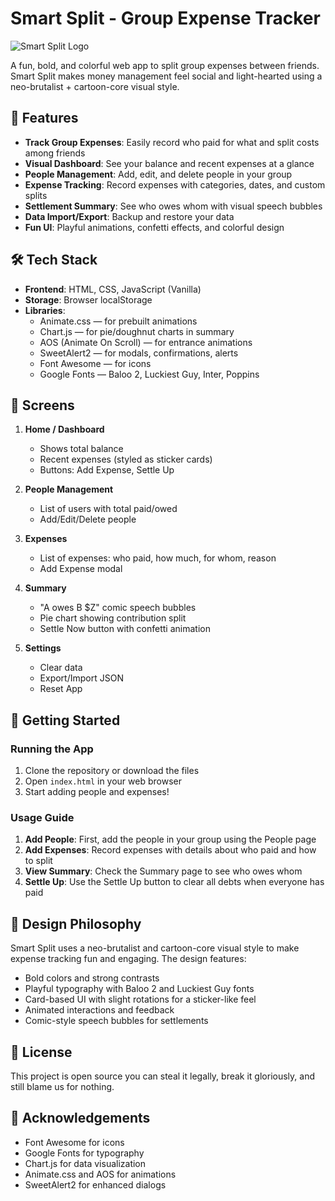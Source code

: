 # Smart Split - Group Expense Tracker

![Smart Split Logo](https://img.shields.io/badge/Smart-Split-FF6B6B?style=for-the-badge&logo=cash-app&logoColor=white)

A fun, bold, and colorful web app to split group expenses between friends. Smart Split makes money management feel social and light-hearted using a neo-brutalist + cartoon-core visual style.

## 🎯 Features

- **Track Group Expenses**: Easily record who paid for what and split costs among friends
- **Visual Dashboard**: See your balance and recent expenses at a glance
- **People Management**: Add, edit, and delete people in your group
- **Expense Tracking**: Record expenses with categories, dates, and custom splits
- **Settlement Summary**: See who owes whom with visual speech bubbles
- **Data Import/Export**: Backup and restore your data
- **Fun UI**: Playful animations, confetti effects, and colorful design

## 🛠️ Tech Stack

- **Frontend**: HTML, CSS, JavaScript (Vanilla)
- **Storage**: Browser localStorage
- **Libraries**:
  - Animate.css — for prebuilt animations
  - Chart.js — for pie/doughnut charts in summary
  - AOS (Animate On Scroll) — for entrance animations
  - SweetAlert2 — for modals, confirmations, alerts
  - Font Awesome — for icons
  - Google Fonts — Baloo 2, Luckiest Guy, Inter, Poppins

## 📱 Screens

1. **Home / Dashboard**
   - Shows total balance
   - Recent expenses (styled as sticker cards)
   - Buttons: Add Expense, Settle Up

2. **People Management**
   - List of users with total paid/owed
   - Add/Edit/Delete people

3. **Expenses**
   - List of expenses: who paid, how much, for whom, reason
   - Add Expense modal

4. **Summary**
   - "A owes B $Z" comic speech bubbles
   - Pie chart showing contribution split
   - Settle Now button with confetti animation

5. **Settings**
   - Clear data
   - Export/Import JSON
   - Reset App

## 🚀 Getting Started

### Running the App

1. Clone the repository or download the files
2. Open `index.html` in your web browser
3. Start adding people and expenses!

### Usage Guide

1. **Add People**: First, add the people in your group using the People page
2. **Add Expenses**: Record expenses with details about who paid and how to split
3. **View Summary**: Check the Summary page to see who owes whom
4. **Settle Up**: Use the Settle Up button to clear all debts when everyone has paid

## 🎨 Design Philosophy

Smart Split uses a neo-brutalist and cartoon-core visual style to make expense tracking fun and engaging. The design features:

- Bold colors and strong contrasts
- Playful typography with Baloo 2 and Luckiest Guy fonts
- Card-based UI with slight rotations for a sticker-like feel
- Animated interactions and feedback
- Comic-style speech bubbles for settlements

## 📝 License

This project is open source you can steal it legally, break it gloriously, and still blame us for nothing.

## 🙏 Acknowledgements

- Font Awesome for icons
- Google Fonts for typography
- Chart.js for data visualization
- Animate.css and AOS for animations
- SweetAlert2 for enhanced dialogs

